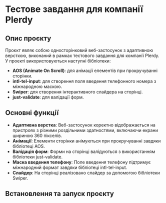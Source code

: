 # Тестове завдання для компанії Plerdy

## Опис проєкту

Проєкт являє собою односторінковий веб-застосунок з адаптивною версткою, виконаний в рамках тестового завдання для компанії Plerdy. У проєкті використовуються наступні бібліотеки:

- **AOS (Animate On Scroll)**: для анімації елементів при прокручуванні сторінки.
- **intl-tel-input**: для створення поля введення телефонного номера з міжнародною маскою.
- **Swiper**: для створення інтерактивного слайдера на сторінці.
- **just-validate**: для валідації форм.

## Основні функції

- **Адаптивна верстка**: Веб-застосунок коректно відображається на пристроях з різними роздільними здатностями, включаючи екрани шириною 360 пікселів.
- **Анімації**: Елементи сторінки анімуються при прокручуванні завдяки бібліотеці AOS.
- **Валідація форм**: Форми на сторінці валідуються з використанням бібліотеки just-validate.
- **Маска введення телефону**: Поле введення телефону підтримує міжнародний формат завдяки бібліотеці intl-tel-input.
- **Слайдер**: На сторінці реалізовано слайдер за допомогою бібліотеки Swiper.

## Встановлення та запуск проєкту
